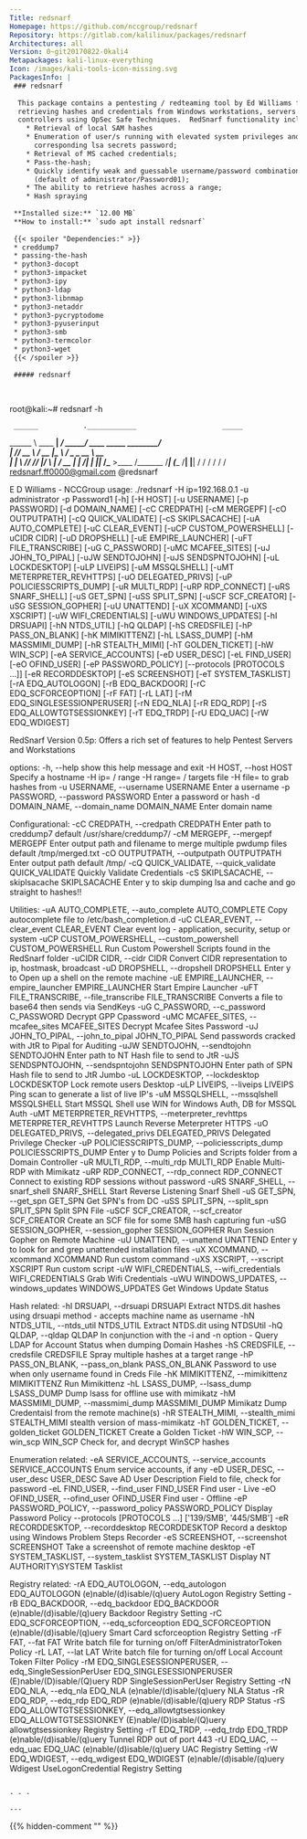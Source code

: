 ```yaml
---
Title: redsnarf
Homepage: https://github.com/nccgroup/redsnarf
Repository: https://gitlab.com/kalilinux/packages/redsnarf
Architectures: all
Version: 0~git20170822-0kali4
Metapackages: kali-linux-everything 
Icon: /images/kali-tools-icon-missing.svg
PackagesInfo: |
 ### redsnarf
 
  This package contains a pentesting / redteaming tool by Ed Williams for
  retrieving hashes and credentials from Windows workstations, servers and domain
  controllers using OpSec Safe Techniques.  RedSnarf functionality includes:
    * Retrieval of local SAM hashes
    * Enumeration of user/s running with elevated system privileges and their
      corresponding lsa secrets password;
    * Retrieval of MS cached credentials;
    * Pass-the-hash;
    * Quickly identify weak and guessable username/password combinations
      (default of administrator/Password01);
    * The ability to retrieve hashes across a range;
    * Hash spraying
 
 **Installed size:** `12.00 MB`  
 **How to install:** `sudo apt install redsnarf`  
 
 {{< spoiler "Dependencies:" >}}
 * creddump7
 * passing-the-hash
 * python3-docopt
 * python3-impacket
 * python3-ipy
 * python3-ldap
 * python3-libnmap
 * python3-netaddr
 * python3-pycryptodome
 * python3-pyuserinput
 * python3-smb
 * python3-termcolor
 * python3-wget
 {{< /spoiler >}}
 
 ##### redsnarf
 
 
 ```
 root@kali:~# redsnarf -h
 
     ______           .____________                     _____
 \______   \ ____   __| _/   _____/ ____ _____ ________/ ____\
  |       _// __ \ / __ |\_____  \ /    \__  \_  __ \   __\
  |    |   \  ___// /_/ |/        \   |  \/ __ \|  | \/|  |
  |____|_  /\___  >____ /_______  /___|  (____  /__|   |__|
         \/     \/     \/       \/     \/     \/
                                   redsnarf.ff0000@gmail.com
                                                   @redsnarf
 
 
 E D Williams - NCCGroup
 usage: ./redsnarf -H ip=192.168.0.1 -u administrator -p Password1 [-h] [-H HOST] [-u USERNAME] [-p PASSWORD] [-d DOMAIN_NAME] [-cC CREDPATH]
                                                                   [-cM MERGEPF] [-cO OUTPUTPATH] [-cQ QUICK_VALIDATE] [-cS SKIPLSACACHE]
                                                                   [-uA AUTO_COMPLETE] [-uC CLEAR_EVENT] [-uCP CUSTOM_POWERSHELL] [-uCIDR CIDR]
                                                                   [-uD DROPSHELL] [-uE EMPIRE_LAUNCHER] [-uFT FILE_TRANSCRIBE] [-uG C_PASSWORD]
                                                                   [-uMC MCAFEE_SITES] [-uJ JOHN_TO_PIPAL] [-uJW SENDTOJOHN] [-uJS SENDSPNTOJOHN]
                                                                   [-uL LOCKDESKTOP] [-uLP LIVEIPS] [-uM MSSQLSHELL] [-uMT METERPRETER_REVHTTPS]
                                                                   [-uO DELEGATED_PRIVS] [-uP POLICIESSCRIPTS_DUMP] [-uR MULTI_RDP] [-uRP RDP_CONNECT]
                                                                   [-uRS SNARF_SHELL] [-uS GET_SPN] [-uSS SPLIT_SPN] [-uSCF SCF_CREATOR]
                                                                   [-uSG SESSION_GOPHER] [-uU UNATTEND] [-uX XCOMMAND] [-uXS XSCRIPT]
                                                                   [-uW WIFI_CREDENTIALS] [-uWU WINDOWS_UPDATES] [-hI DRSUAPI] [-hN NTDS_UTIL]
                                                                   [-hQ QLDAP] [-hS CREDSFILE] [-hP PASS_ON_BLANK] [-hK MIMIKITTENZ] [-hL LSASS_DUMP]
                                                                   [-hM MASSMIMI_DUMP] [-hR STEALTH_MIMI] [-hT GOLDEN_TICKET] [-hW WIN_SCP]
                                                                   [-eA SERVICE_ACCOUNTS] [-eD USER_DESC] [-eL FIND_USER] [-eO OFIND_USER]
                                                                   [-eP PASSWORD_POLICY] [--protocols [PROTOCOLS ...]] [-eR RECORDDESKTOP]
                                                                   [-eS SCREENSHOT] [-eT SYSTEM_TASKLIST] [-rA EDQ_AUTOLOGON] [-rB EDQ_BACKDOOR]
                                                                   [-rC EDQ_SCFORCEOPTION] [-rF FAT] [-rL LAT] [-rM EDQ_SINGLESESSIONPERUSER]
                                                                   [-rN EDQ_NLA] [-rR EDQ_RDP] [-rS EDQ_ALLOWTGTSESSIONKEY] [-rT EDQ_TRDP]
                                                                   [-rU EDQ_UAC] [-rW EDQ_WDIGEST]
 
 RedSnarf Version 0.5p: Offers a rich set of features to help Pentest Servers and Workstations
 
 options:
   -h, --help        show this help message and exit
   -H HOST, --host HOST
                     Specify a hostname -H ip= / range -H range= / targets file -H file= to grab hashes from
   -u USERNAME, --username USERNAME
                     Enter a username
   -p PASSWORD, --password PASSWORD
                     Enter a password or hash
   -d DOMAIN_NAME, --domain_name DOMAIN_NAME
                     <Optional> Enter domain name
 
 Configurational:
   -cC CREDPATH, --credpath CREDPATH
                     <Optional> Enter path to creddump7 default /usr/share/creddump7/
   -cM MERGEPF, --mergepf MERGEPF
                     <Optional> Enter output path and filename to merge multiple pwdump files default /tmp/merged.txt
   -cO OUTPUTPATH, --outputpath OUTPUTPATH
                     <Optional> Enter output path default /tmp/
   -cQ QUICK_VALIDATE, --quick_validate QUICK_VALIDATE
                     <Optional> Quickly Validate Credentials
   -cS SKIPLSACACHE, --skiplsacache SKIPLSACACHE
                     <Optional> Enter y to skip dumping lsa and cache and go straight to hashes!!
 
 Utilities:
   -uA AUTO_COMPLETE, --auto_complete AUTO_COMPLETE
                     <Optional> Copy autocomplete file to /etc/bash_completion.d
   -uC CLEAR_EVENT, --clear_event CLEAR_EVENT
                     <Optional> Clear event log - application, security, setup or system
   -uCP CUSTOM_POWERSHELL, --custom_powershell CUSTOM_POWERSHELL
                     <Optional> Run Custom Powershell Scripts found in the RedSnarf folder
   -uCIDR CIDR, --cidr CIDR
                     <Optional> Convert CIDR representation to ip, hostmask, broadcast
   -uD DROPSHELL, --dropshell DROPSHELL
                     <Optional> Enter y to Open up a shell on the remote machine
   -uE EMPIRE_LAUNCHER, --empire_launcher EMPIRE_LAUNCHER
                     <Optional> Start Empire Launcher
   -uFT FILE_TRANSCRIBE, --file_transcribe FILE_TRANSCRIBE
                     <Optional> Converts a file to base64 then sends via SendKeys
   -uG C_PASSWORD, --c_password C_PASSWORD
                     <Optional> Decrypt GPP Cpassword
   -uMC MCAFEE_SITES, --mcafee_sites MCAFEE_SITES
                     <Optional> Decrypt Mcafee Sites Password
   -uJ JOHN_TO_PIPAL, --john_to_pipal JOHN_TO_PIPAL
                     <Optional> Send passwords cracked with JtR to Pipal for Auditing
   -uJW SENDTOJOHN, --sendtojohn SENDTOJOHN
                     <Optional> Enter path to NT Hash file to send to JtR
   -uJS SENDSPNTOJOHN, --sendspntojohn SENDSPNTOJOHN
                     <Optional> Enter path of SPN Hash file to send to JtR Jumbo
   -uL LOCKDESKTOP, --lockdesktop LOCKDESKTOP
                     <Optional> Lock remote users Desktop
   -uLP LIVEIPS, --liveips LIVEIPS
                     <Optional> Ping scan to generate a list of live IP's
   -uM MSSQLSHELL, --mssqlshell MSSQLSHELL
                     <Optional> Start MSSQL Shell use WIN for Windows Auth, DB for MSSQL Auth
   -uMT METERPRETER_REVHTTPS, --meterpreter_revhttps METERPRETER_REVHTTPS
                     <Optional> Launch Reverse Meterpreter HTTPS
   -uO DELEGATED_PRIVS, --delegated_privs DELEGATED_PRIVS
                     <Optional> Delegated Privilege Checker
   -uP POLICIESSCRIPTS_DUMP, --policiesscripts_dump POLICIESSCRIPTS_DUMP
                     <Optional> Enter y to Dump Policies and Scripts folder from a Domain Controller
   -uR MULTI_RDP, --multi_rdp MULTI_RDP
                     <Optional> Enable Multi-RDP with Mimikatz
   -uRP RDP_CONNECT, --rdp_connect RDP_CONNECT
                     <Optional> Connect to existing RDP sessions without password
   -uRS SNARF_SHELL, --snarf_shell SNARF_SHELL
                     <Optional> Start Reverse Listening Snarf Shell
   -uS GET_SPN, --get_spn GET_SPN
                     <Optional> Get SPN's from DC
   -uSS SPLIT_SPN, --split_spn SPLIT_SPN
                     <Optional> Split SPN File
   -uSCF SCF_CREATOR, --scf_creator SCF_CREATOR
                     <Optional> Create an SCF file for some SMB hash capturing fun
   -uSG SESSION_GOPHER, --session_gopher SESSION_GOPHER
                     <Optional> Run Session Gopher on Remote Machine
   -uU UNATTEND, --unattend UNATTEND
                     <Optional> Enter y to look for and grep unattended installation files
   -uX XCOMMAND, --xcommand XCOMMAND
                     <Optional> Run custom command
   -uXS XSCRIPT, --xscript XSCRIPT
                     <Optional> Run custom script
   -uW WIFI_CREDENTIALS, --wifi_credentials WIFI_CREDENTIALS
                     <Optional> Grab Wifi Credentials
   -uWU WINDOWS_UPDATES, --windows_updates WINDOWS_UPDATES
                     <Optional> Get Windows Update Status
 
 Hash related:
   -hI DRSUAPI, --drsuapi DRSUAPI
                     <Optional> Extract NTDS.dit hashes using drsuapi method - accepts machine name as username
   -hN NTDS_UTIL, --ntds_util NTDS_UTIL
                     <Optional> Extract NTDS.dit using NTDSUtil
   -hQ QLDAP, --qldap QLDAP
                     <Optional> In conjunction with the -i and -n option - Query LDAP for Account Status when dumping Domain Hashes
   -hS CREDSFILE, --credsfile CREDSFILE
                     Spray multiple hashes at a target range
   -hP PASS_ON_BLANK, --pass_on_blank PASS_ON_BLANK
                     Password to use when only username found in Creds File
   -hK MIMIKITTENZ, --mimikittenz MIMIKITTENZ
                     <Optional> Run Mimikittenz
   -hL LSASS_DUMP, --lsass_dump LSASS_DUMP
                     <Optional> Dump lsass for offline use with mimikatz
   -hM MASSMIMI_DUMP, --massmimi_dump MASSMIMI_DUMP
                     <Optional> Mimikatz Dump Credentaisl from the remote machine(s)
   -hR STEALTH_MIMI, --stealth_mimi STEALTH_MIMI
                     <Optional> stealth version of mass-mimikatz
   -hT GOLDEN_TICKET, --golden_ticket GOLDEN_TICKET
                     <Optional> Create a Golden Ticket
   -hW WIN_SCP, --win_scp WIN_SCP
                     <Optional> Check for, and decrypt WinSCP hashes
 
 Enumeration related:
   -eA SERVICE_ACCOUNTS, --service_accounts SERVICE_ACCOUNTS
                     <Optional> Enum service accounts, if any
   -eD USER_DESC, --user_desc USER_DESC
                     <Optional> Save AD User Description Field to file, check for password
   -eL FIND_USER, --find_user FIND_USER
                     <Optional> Find user - Live
   -eO OFIND_USER, --ofind_user OFIND_USER
                     <Optional> Find user - Offline
   -eP PASSWORD_POLICY, --password_policy PASSWORD_POLICY
                     <Optional> Display Password Policy
   --protocols [PROTOCOLS ...]
                     ['139/SMB', '445/SMB']
   -eR RECORDDESKTOP, --recorddesktop RECORDDESKTOP
                     <Optional> Record a desktop using Windows Problem Steps Recorder
   -eS SCREENSHOT, --screenshot SCREENSHOT
                     <Optional> Take a screenshot of remote machine desktop
   -eT SYSTEM_TASKLIST, --system_tasklist SYSTEM_TASKLIST
                     <Optional> Display NT AUTHORITY\SYSTEM Tasklist
 
 Registry related:
   -rA EDQ_AUTOLOGON, --edq_autologon EDQ_AUTOLOGON
                     <Optional> (e)nable/(d)isable/(q)uery AutoLogon Registry Setting
   -rB EDQ_BACKDOOR, --edq_backdoor EDQ_BACKDOOR
                     <Optional> (e)nable/(d)isable/(q)uery Backdoor Registry Setting
   -rC EDQ_SCFORCEOPTION, --edq_scforceoption EDQ_SCFORCEOPTION
                     <Optional> (e)nable/(d)isable/(q)uery Smart Card scforceoption Registry Setting
   -rF FAT, --fat FAT
                     <Optional> Write batch file for turning on/off FilterAdministratorToken Policy
   -rL LAT, --lat LAT
                     <Optional> Write batch file for turning on/off Local Account Token Filter Policy
   -rM EDQ_SINGLESESSIONPERUSER, --edq_SingleSessionPerUser EDQ_SINGLESESSIONPERUSER
                     <Optional> (E)nable/(D)isable/(Q)uery RDP SingleSessionPerUser Registry Setting
   -rN EDQ_NLA, --edq_nla EDQ_NLA
                     <Optional> (e)nable/(d)isable/(q)uery NLA Status
   -rR EDQ_RDP, --edq_rdp EDQ_RDP
                     <Optional> (e)nable/(d)isable/(q)uery RDP Status
   -rS EDQ_ALLOWTGTSESSIONKEY, --edq_allowtgtsessionkey EDQ_ALLOWTGTSESSIONKEY
                     <Optional> (E)nable/(D)isable/(Q)uery allowtgtsessionkey Registry Setting
   -rT EDQ_TRDP, --edq_trdp EDQ_TRDP
                     <Optional> (e)nable/(d)isable/(q)uery Tunnel RDP out of port 443
   -rU EDQ_UAC, --edq_uac EDQ_UAC
                     <Optional> (e)nable/(d)isable/(q)uery UAC Registry Setting
   -rW EDQ_WDIGEST, --edq_wdigest EDQ_WDIGEST
                     <Optional> (e)nable/(d)isable/(q)uery Wdigest UseLogonCredential Registry Setting
 ```
 
 - - -
 
---
```

{{% hidden-comment "<!--Do not edit anything above this line-->" %}}
